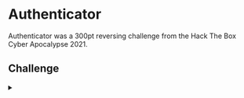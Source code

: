 <H1>Authenticator</H1>
<p></p>
Authenticator was a 300pt reversing challenge from the Hack The Box Cyber Apocalypse 2021.
<p></p>
<H2>Challenge</H2>
<details>
    <summary></summary>
<p></p>
We managed to steal one of the extraterrestrials' authenticator device. If we manage to understand how it works and get their credentials, we may be able to bypass all of their security locked doors and gain access everywhere!
<p></p>
Challenge File: <a href="https://drive.google.com/file/d/1hp5knMlElNOnVdpyOfD0oQixCTtChd6j/view?usp=sharing" rel="nofollow">Google Drive</a>
<p></p>
<details>
    <summary>Walkthrough</summary>
<p></p>

</details>
</details>